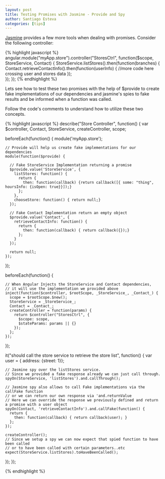 ```yaml
---
layout: post
title: Testing Promises with Jasmine - Provide and Spy
author: Santiago Esteva
categories: [tips]
---
```


[Jasmine][1] provides a few more tools when dealing with promises. Consider the following controller: 

{% highlight javascript %}
angular.module("myApp.store").controller("StoresCtrl", function($scope, StoreService, Contact) {
  StoreService.listStores().then(function(branches) {
    Contact.retrieveContactInfo().then(function(userInfo) {
        //more code here crossing user and stores data
    });  
  });
});
{% endhighlight %}

Lets see how to test these two promises with the help of $provide to create fake implementations of our 
dependencies and jasmine's spies to fake results and be informed when a function was called.

Follow the code's comments to understand how to utilize these two concepts.


{% highlight javascript %}
describe("Store Controller", function() {
  var $controller, Contact, StoreService, createController, scope;
  
  beforeEach(function() {
    module('myApp.store');
    
    // Provide will help us create fake implementations for our dependencies
    module(function($provide) {
    
      // Fake StoreService Implementation returning a promise
      $provide.value('StoreService', {
        listStores: function() {
          return { 
            then: function(callback) {return callback([{ some: "thing", hoursInfo: {isOpen: true}}]);}
          };
        },
        chooseStore: function() { return null;}
      });
      
      // Fake Contact Implementation return an empty object 
      $provide.value('Contact', {
        retrieveContactInfo: function() {
          return {
            then: function(callback) { return callback({});}
          };
        }
      });
      
      return null;
    });
  });
  
  beforeEach(function() {
  
    // When Angular Injects the StoreService and Contact dependencies, 
    // it will use the implementation we provided above
    inject(function($controller, $rootScope, _StoreService_, _Contact_) {
      scope = $rootScope.$new();
      StoreService = _StoreService_;
      Contact = _Contact_;
      createController = function(params) {
        return $controller("StoresCtrl", {
          $scope: scope,
          $stateParams: params || {}
        });
      };
    });
  });
  
  it("should call the store service to retrieve the store list", function() {
    var user = { address: {street: 1}};
    
    // Jasmine spy over the listStores service. 
    // Since we provided a fake response already we can just call through. 
    spyOn(StoreService, 'listStores').and.callThrough();
    
    // Jasmine spy also allows to call Fake implementations via the callFake function 
    // or we can return our own response via 'and.returnValue
    // Here we can override the response we previously defined and return a promise with a user object
    spyOn(Contact, 'retrieveContactInfo').and.callFake(function() {
      return {
        then: function(callback) { return callback(user); }
      };
    });
    
    createController();
    // Since we setup a spy we can now expect that spied function to have been called 
    // or to have been called with certain parameters..etc
    expect(StoreService.listStores).toHaveBeenCalled();
  });
});

{% endhighlight %}

[1]: http://jasmine.github.io/
